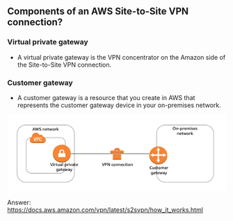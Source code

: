 ## Components of an AWS Site-to-Site VPN connection?

### Virtual private gateway

- A virtual private gateway is the VPN concentrator on the Amazon side of the Site-to-Site VPN connection.

### Customer gateway

- A customer gateway is a resource that you create in AWS that represents the customer gateway device in your on-premises network.

![Site-to-Site VPN](./images/exam-topic-01.png)

Answer: https://docs.aws.amazon.com/vpn/latest/s2svpn/how_it_works.html
